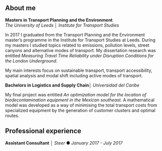 ## About me


**Masters in Transport Planning and the Environment**  
_The University of Leeds_ │ _Institute for Transport Studies_

In 2017 I graduated from the Transport Planning and the Environment master’s programme in the Institute for 
Transport Studies at Leeds. During my masters I studied topics related to emissions, pollution levels, street canyons and alternative modes of transport.
My dissertation research was entitled _Measuring Travel Time Reliability under Disruption Conditions for the London Underground_.
	
My main interests focus on sustainable transport, transport accessibility, spatial analysis and modal shift including active modes
of transport.

**Bachelors in Logistics and Supply Chain**│ 
_Universidad del Caribe_

My final project was entitled _An optimization model for the location of biodecontamination equipment in the Mexican southeast_. A mathematical model was developed as a way of minimising the total transport costs from specialized equipment by the generation of customer clusters and optimal routes.

## Professional experience

**Assistant Consultant** │
_Steer_ ● _January 2017 - July 2017_


